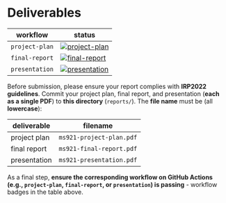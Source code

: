 # Deliverables

| workflow | status |
| - | - |
| `project-plan` | [![project-plan](https://github.com/ese-msc-2021/irp-ms921/actions/workflows/project-plan.yml/badge.svg)](https://github.com/ese-msc-2021/irp-ms921/actions/workflows/project-plan.yml) |
| `final-report` | [![final-report](https://github.com/ese-msc-2021/irp-ms921/actions/workflows/final-report.yml/badge.svg)](https://github.com/ese-msc-2021/irp-ms921/actions/workflows/final-report.yml) |
| `presentation` | [![presentation](https://github.com/ese-msc-2021/irp-ms921/actions/workflows/presentation.yml/badge.svg)](https://github.com/ese-msc-2021/irp-ms921/actions/workflows/presentation.yml) |

Before submission, please ensure your report complies with **IRP2022 guidelines**. Commit your project plan, final report, and presentation (**each as a single PDF**) to **this directory** (`reports/`). The **file name** must be (all **lowercase**):

| deliverable | filename |
| - | - |
| project plan | `ms921-project-plan.pdf` |
| final report | `ms921-final-report.pdf` |
| presentation | `ms921-presentation.pdf` |

As a final step, **ensure the corresponding workflow on GitHub Actions (e.g., `project-plan`, `final-report`, or `presentation`) is passing** - workflow badges in the table above.
